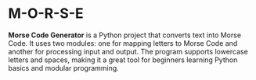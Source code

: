 # M-O-R-S-E
**Morse Code Generator** is a Python project that converts text into Morse Code. It uses two modules: one for mapping letters to Morse Code and another for processing input and output. The program supports lowercase letters and spaces, making it a great tool for beginners learning Python basics and modular programming.
